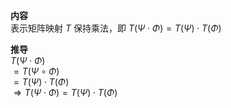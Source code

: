 **内容**  
表示矩阵映射 $T$ 保持乘法，即 $T(\Psi\cdot\Phi)=T(\Psi)\cdot T(\Phi)$  
  
**推导**  
$T(\Psi\cdot\Phi)$  
$=T(\Psi\circ\Phi)$  
$=T(\Psi)\cdot T(\Phi)$  
$\Rightarrow T(\Psi\cdot\Phi)=T(\Psi)\cdot T(\Phi)$  
